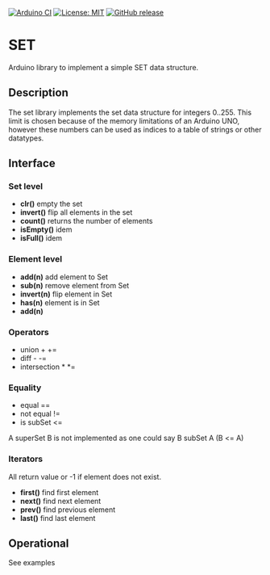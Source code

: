 
[![Arduino CI](https://github.com/RobTillaart/SET/workflows/Arduino%20CI/badge.svg)](https://github.com/marketplace/actions/arduino_ci)
[![License: MIT](https://img.shields.io/badge/license-MIT-green.svg)](https://github.com/RobTillaart/SET/blob/master/LICENSE)
[![GitHub release](https://img.shields.io/github/release/RobTillaart/SET.svg?maxAge=3600)](https://github.com/RobTillaart/SET/releases)

# SET

Arduino library to implement a simple SET data structure.


## Description

The set library implements the set data structure for integers 0..255.
This limit is chosen because of the memory limitations of an Arduino UNO, 
however these numbers can be used as indices to a table of strings or other
datatypes.


## Interface

### Set level
- **clr()** empty the set
- **invert()** flip all elements in the set
- **count()** returns the number of elements
- **isEmpty()** idem
- **isFull()** idem

### Element level
- **add(n)** add element to Set
- **sub(n)** remove element from Set
- **invert(n)** flip element in Set
- **has(n)** element is in Set
- **add(n)**

### Operators
- union + +=
- diff - -=
- intersection * *=

### Equality
- equal ==
- not equal !=
- is subSet <=

A superSet B is not implemented as one could say B subSet A (B <= A)

### Iterators 

All return value or -1 if element does not exist.

- **first()** find first element
- **next()** find next element
- **prev()** find previous element
- **last()** find last element


## Operational

See examples
